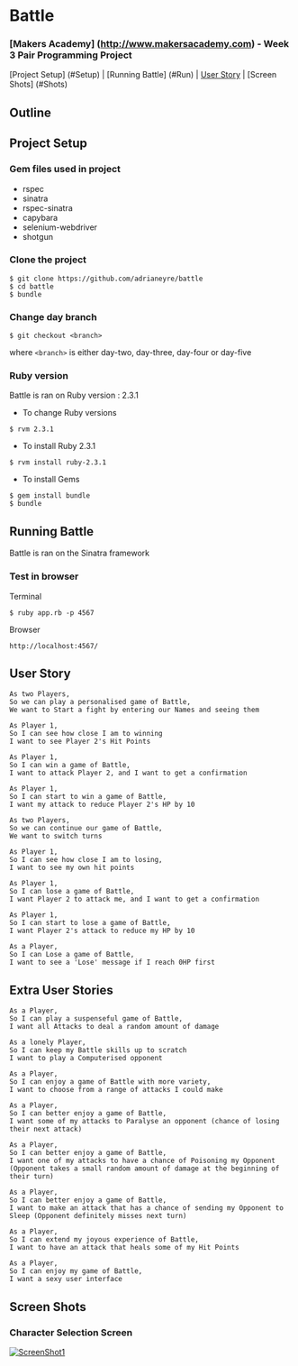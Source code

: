 # Battle
### [Makers Academy] (http://www.makersacademy.com) - Week 3 Pair Programming Project

[Project Setup] (#Setup) | [Running Battle] (#Run) | [User Story](#Story) | [Screen Shots] (#Shots)

## <a name="Outline">Outline</a>


## <a name="Setup">Project Setup</a>
### Gem files used in project
* rspec
* sinatra
* rspec-sinatra
* capybara
* selenium-webdriver
* shotgun

### Clone the project
```
$ git clone https://github.com/adrianeyre/battle
$ cd battle
$ bundle
```

### Change day branch
```
$ git checkout <branch>
```
where `<branch>` is either day-two, day-three, day-four or day-five

### Ruby version
Battle is ran on Ruby version : 2.3.1

* To change Ruby versions
```shell
$ rvm 2.3.1
```
* To install Ruby 2.3.1
```shell
$ rvm install ruby-2.3.1
```
* To install Gems
```shell
$ gem install bundle
$ bundle
```
## <a name="Run">Running Battle</a>
Battle is ran on the Sinatra framework

### Test in browser
Terminal
```shell
$ ruby app.rb -p 4567
```
Browser
```
http://localhost:4567/
```

## <a name="Story">User Story</a>
```
As two Players,
So we can play a personalised game of Battle,
We want to Start a fight by entering our Names and seeing them

As Player 1,
So I can see how close I am to winning
I want to see Player 2's Hit Points

As Player 1,
So I can win a game of Battle,
I want to attack Player 2, and I want to get a confirmation

As Player 1,
So I can start to win a game of Battle,
I want my attack to reduce Player 2's HP by 10

As two Players,
So we can continue our game of Battle,
We want to switch turns

As Player 1,
So I can see how close I am to losing,
I want to see my own hit points

As Player 1,
So I can lose a game of Battle,
I want Player 2 to attack me, and I want to get a confirmation

As Player 1,
So I can start to lose a game of Battle,
I want Player 2's attack to reduce my HP by 10

As a Player,
So I can Lose a game of Battle,
I want to see a 'Lose' message if I reach 0HP first
```

## Extra User Stories
```
As a Player,
So I can play a suspenseful game of Battle,
I want all Attacks to deal a random amount of damage

As a lonely Player,
So I can keep my Battle skills up to scratch
I want to play a Computerised opponent

As a Player,
So I can enjoy a game of Battle with more variety,
I want to choose from a range of attacks I could make

As a Player,
So I can better enjoy a game of Battle,
I want some of my attacks to Paralyse an opponent (chance of losing their next attack)

As a Player,
So I can better enjoy a game of Battle,
I want one of my attacks to have a chance of Poisoning my Opponent (Opponent takes a small random amount of damage at the beginning of their turn)

As a Player,
So I can better enjoy a game of Battle,
I want to make an attack that has a chance of sending my Opponent to Sleep (Opponent definitely misses next turn)

As a Player,
So I can extend my joyous experience of Battle,
I want to have an attack that heals some of my Hit Points

As a Player,
So I can enjoy my game of Battle,
I want a sexy user interface
```

## <a name="Shots">Screen Shots</a>

### Character Selection Screen
[![ScreenShot1](https://raw.githubusercontent.com/adrianeyre/battle/master/images/ScreenShot1.png)](https://raw.githubusercontent.com/adrianeyre/battle/master/images/ScreenShot1.png "Screen Shot 1")
